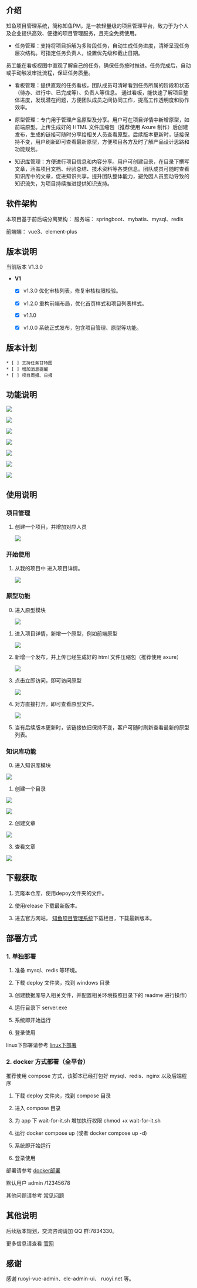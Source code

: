 ## 介绍

知鱼项目管理系统，简称知鱼PM，是一款轻量级的项目管理平台，致力于为个人及企业提供高效、便捷的项目管理服务，且完全免费使用。



- 任务管理：支持将项目拆解为多阶段任务，自动生成任务进度，清晰呈现任务层次结构。可指定任务负责人，设置优先级和截止日期。

员工能在看板视图中直观了解自己的任务，确保任务按时推进。任务完成后，自动或手动触发审批流程，保证任务质量。


- 看板管理：提供直观的任务看板，团队成员可清晰看到任务所属的阶段和状态（待办、进行中、已完成等）、负责人等信息。
通过看板，能快速了解项目整体进度，发现潜在问题，方便团队成员之间协同工作，提高工作透明度和协作效率。

- 原型管理：专门用于管理产品原型及分享。用户可在项目详情中新增原型，如前端原型。上传生成好的 HTML 文件压缩包（推荐使用 Axure 制作）后创建发布，生成的链接可随时分享给相关人员查看原型。后续版本更新时，链接保持不变，用户刷新即可查看最新原型，方便项目各方及时了解产品设计思路和功能规划。

- 知识库管理：方便进行项目信息和内容分享。用户可创建目录，在目录下撰写文章，涵盖项目文档、经验总结、技术资料等各类信息。团队成员可随时查看知识库中的文章，促进知识共享，提升团队整体能力，避免因人员变动导致的知识流失，为项目持续推进提供知识支持。



## 软件架构

本项目基于前后端分离架构：
服务端： springboot、mybatis、mysql、redis

前端端： vue3、element-plus



##  版本说明
当前版本  V1.3.0 


* **V1**
    * [x] v1.3.0 优化审核列表，修复审核权限校验。
    * [x] v1.2.0 重构前端布局，优化首页样式和项目列表样式。
    * [x] v1.1.0 
    * [x] v1.0.0 系统正式发布，包含项目管理、原型等功能。


##  版本计划
    * [ ] 支持任务甘特图
    * [ ] 增加消息提醒
    * [ ] 项目周报、日报


## 功能说明
   ![](docs/1.3.0/1.png)

   ![](docs/1.3.0/2.png)

   ![](docs/1.3.0/3.png)

   ![](docs/1.3.0/4.png)

   ![](docs/1.3.0/5.png)

   ![](docs/1.3.0/6.png)

   ![](docs/1.3.0/7.png)



## 使用说明

###  项目管理
1. 创建一个项目，并增加对应人员

   ![](docs/6.png)
   

### 开始使用

1. 从我的项目中 进入项目详情。

   ![](docs/00.png)
   


### 原型功能
0. 进入原型模块

   ![](docs/10.png)


1. 进入项目详情，新增一个原型，例如前端原型

   ![](docs/7.png)


2. 新增一个发布，并上传已经生成好的 html 文件压缩包（推荐使用 axure）

   ![](docs/mockup1.2-2.png)

3. 点击立即访问，即可访问原型

   ![](docs/mockup1.2-1.png)

4. 对方直接打开，即可查看原型文件。

   ![](docs/05.png)

5. 当有后续版本更新时，该链接依旧保持不变，客户可随时刷新查看最新的原型列表。

### 知识库功能


0. 进入知识库模块

![](docs/20.png)

   
1. 创建一个目录

![](docs/21.png)
	
![](docs/22.png)
 
2. 创建文章

![](docs/23.png)
 
3. 查看文章

![](docs/24.png)
 



##  下载获取
1. 克隆本仓库，使用depoy文件夹的文件。

2.  使用release 下载最新版本。


3.  进去官方网站，   [知鱼项目管理系统](https://www.zhiyupm.com/)下载栏目，下载最新版本。


## 部署方式



### 1. 单独部署

1. 准备 mysql、redis 等环境。

2. 下载 deploy 文件夹，找到 windows 目录

3. 创建数据库导入相关文件，并配置相关环境按照目录下的 readme 进行操作）

4. 运行目录下 server.exe

5. 系统即开始运行

6. 登录使用

linux下部署请参考     [linux下部署](https://www.zhiyupm.com/wiki/single)

### 2. docker 方式部署（全平台）

推荐使用 compose 方式，该脚本已经打包好 mysql、redis、nginx 以及后端程序

1. 下载 deploy 文件夹，找到 compose 目录

2. 进入 compose 目录

3. 为 app 下 wait-for-it.sh 增加执行权限
   chmod +x wait-for-it.sh

4. 运行 docker compose up (或者 docker compose up -d)

5. 系统即开始运行

6. 登录使用

部署请参考      [docker部署](https://www.zhiyupm.com/wiki/docker)

默认用户 admin /12345678


其他问题请参考    [常见问题](https://www.zhiyupm.com/wiki)

## 其他说明

后续版本规划，交流咨询请加 QQ 群:7834330。

更多信息请查看 [官网](https://www.zhiyupm.com)
## 感谢

感谢 ruoyi-vue-admin、ele-admin-ui、 ruoyi.net 等。
